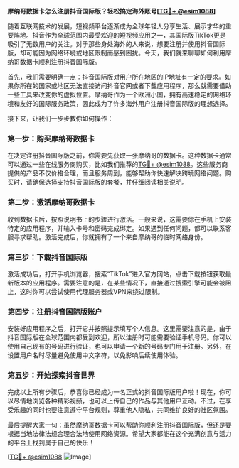 **摩纳哥数据卡怎么注册抖音国际版？轻松搞定海外账号[[TG💪+ @esim1088](https://t.me/s/esim1088)]**

随着互联网技术的发展，短视频平台逐渐成为全球年轻人分享生活、展示才华的重要阵地。抖音作为全球范围内最受欢迎的短视频应用之一，其国际版TikTok更是吸引了无数用户的关注。对于那些身处海外的人来说，想要注册并使用抖音国际版，却可能因为网络环境或地区限制而感到困扰。今天，我们就来聊聊如何利用摩纳哥数据卡顺利注册抖音国际版。

首先，我们需要明确一点：抖音国际版对用户所在地区的IP地址有一定的要求。如果你所在的国家或地区无法直接访问抖音官网或者下载应用程序，那么就需要借助一些工具来改变你的虚拟位置。摩纳哥作为一个欧洲小国，拥有高速稳定的网络环境和友好的国际服务政策，因此成为了许多海外用户注册抖音国际版的理想选择。

接下来，让我们一步步教你如何操作：

### 第一步：购买摩纳哥数据卡

在决定注册抖音国际版之前，你需要先获取一张摩纳哥的数据卡。这种数据卡通常可以通过一些在线服务商购买，比如我们推荐的[TG💪+ @esim1088](https://t.me/s/esim1088)。这些服务商提供的产品不仅价格合理，而且服务周到，能够帮助你快速解决跨境网络问题。购买时，请确保选择支持抖音国际版的套餐，并仔细阅读相关说明。

### 第二步：激活摩纳哥数据卡

收到数据卡后，按照说明书上的步骤进行激活。一般来说，这需要你在手机上安装特定的应用程序，并输入卡号和密码完成绑定。如果遇到任何问题，都可以联系客服寻求帮助。激活完成后，你就拥有了一个来自摩纳哥的临时网络身份。

### 第三步：下载抖音国际版

激活成功后，打开手机浏览器，搜索“TikTok”进入官方网站，点击下载按钮获取最新版本的应用程序。需要注意的是，在某些情况下，直接通过搜索引擎可能会被阻止，这时你可以尝试使用代理服务器或VPN来绕过限制。

### 第四步：注册抖音国际版账户

安装好应用程序之后，打开它并按照提示填写个人信息。这里需要注意的是，由于抖音国际版在全球范围内都受到欢迎，所以注册时可能需要验证手机号码。你可以使用自己现有的号码进行验证，也可以申请一个新的号码专门用于注册。另外，在设置用户名时尽量避免使用中文字符，以免影响后续使用体验。

### 第五步：开始探索抖音世界

完成以上所有步骤后，恭喜你已经成为一名正式的抖音国际版用户啦！现在，你可以尽情地浏览各种精彩视频，也可以上传自己的作品与其他用户互动。不过，在享受乐趣的同时也要注意遵守平台规则，尊重他人隐私，共同维护良好的社区氛围。

最后提醒大家一句：虽然摩纳哥数据卡可以帮助你顺利注册抖音国际版，但还是要根据当地法律法规合理合法地使用网络资源。希望大家都能在这个充满创意与活力的平台上找到属于自己的快乐！

[[TG💪+ @esim1088](https://t.me/s/esim1088) ![Image](https://i.postimg.cc/4NQfJmqS/Snipaste-2025-05-13-00-14-12.png)]